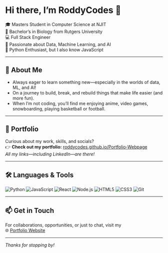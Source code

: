 # Hi there, I’m RoddyCodes 👋

🎓 Masters Student in Computer Science at NJIT  
🧬 Bachelor’s in Biology from Rutgers University  
💻 Full Stack Engineer  
🤖 Passionate about Data, Machine Learning, and AI  
🐍 Python Enthusiast, but I also know JavaScript

---

## 🌟 About Me

- Always eager to learn something new—especially in the worlds of data, ML, and AI!
- On a journey to build, break, and rebuild things that make life easier (and more fun).
- When I’m not coding, you’ll find me enjoying anime, video games, snowboarding, playing basketball or football.

---

## 🚀 Portfolio

Curious about my work, skills, and socials?  
👉 **Check out my portfolio:** [roddycodes.github.io/Portfolio-Webpage](https://roddycodes.github.io/Portfolio-Webpage/)  
_All my links—including LinkedIn—are there!_

---

## 🛠️ Languages & Tools

![Python](https://img.shields.io/badge/-Python-3776AB?style=flat-square&logo=python&logoColor=white)
![JavaScript](https://img.shields.io/badge/-JavaScript-F7E018?style=flat-square&logo=javascript&logoColor=black)
![React](https://img.shields.io/badge/-React-20232A?style=flat-square&logo=react)
![Node.js](https://img.shields.io/badge/-Node.js-339933?style=flat-square&logo=node.js&logoColor=white)
![HTML5](https://img.shields.io/badge/-HTML5-E34F26?style=flat-square&logo=html5&logoColor=white)
![CSS3](https://img.shields.io/badge/-CSS3-1572B6?style=flat-square&logo=css3)
![Git](https://img.shields.io/badge/-Git-F05032?style=flat-square&logo=git&logoColor=white)

---

## 📫 Get in Touch

For collaborations, opportunities, or just to chat, visit my  
🌐 [Portfolio Website](https://roddycodes.github.io/Portfolio-Webpage/)

---

_Thanks for stopping by!_
